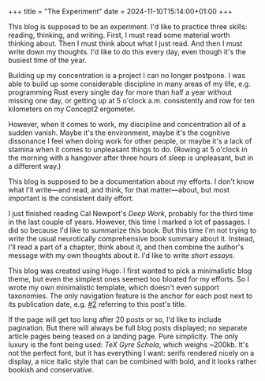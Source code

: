 +++
title = "The Experiment"
date = 2024-11-10T15:14:00+01:00
+++

This blog is supposed to be an experiment. I'd like to practice three skills:
reading, thinking, and writing. First, I must read some material worth thinking
about. Then I must think about what I just read. And then I must write down my
thoughts. I'd like to do this every day, even though it's the busiest time of
the year.

Building up my concentration is a project I can no longer postpone. I was able
to build up some considerable discipline in many areas of my life, e.g.
programming Rust every single day for more than half a year without missing one
day, or getting up at 5 o'clock a.m. consistently and row for ten kilometers on
my Concept2 ergometer.

However, when it comes to work, my discipline and concentration all of a sudden
vanish. Maybe it's the environment, maybe it's the cognitive dissonance I feel
when doing work for other people, or maybe it's a lack of stamina when it comes
to unpleasant things to do. (Rowing at 5 o'clock in the morning with a hangover
after three hours of sleep _is_ unpleasant, but in a different way.)

This blog is supposed to be a documentation about my efforts. I don't know what
I'll write—and read, and think, for that matter—about, but most important is the
consistent daily effort.

I just finished reading Cal Newport's _Deep Work_, probably for the third time
in the last couple of years. However, this time I marked a lot of passages. I
did so because I'd like to summarize this book.  But this time I'm not trying to
write the usual neurotically comprehensive book summary about it. Instead, I'll
read a part of a chapter, think about it, and then combine the author's message
with my own thoughts about it. I'd like to write _short essays_.

This blog was created using Hugo. I first wanted to pick a minimalistic blog
theme, but even the simplest ones seemed too bloated for my efforts. So I wrote
my own minimalistic template, which doesn't even support taxonomies. The only
navigation feature is the anchor for each post next to its publication date,
e.g. [#2](#2) referring to this post's title.

If the page will get too long after 20 posts or so, I'd like to include
pagination. But there will always be full blog posts displayed; no separate
article pages being teased on a landing page. Pure simplicity. The only luxury
is the font being used: _TeX Gyre Schola_, which weighs ~200kb. It's not the
perfect font, but it has everything I want: serifs rendered nicely on a display,
a nice italic style that can be combined with bold, and it looks rather bookish
and conservative.
